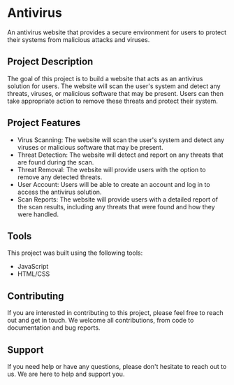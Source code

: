 # Antivirus

An antivirus website that provides a secure environment for users to protect their systems from malicious attacks and viruses.

## Project Description

The goal of this project is to build a website that acts as an antivirus solution for users. The website will scan the user's system and detect any threats, viruses, or malicious software that may be present. Users can then take appropriate action to remove these threats and protect their system.

## Project Features

- Virus Scanning: The website will scan the user's system and detect any viruses or malicious software that may be present.
- Threat Detection: The website will detect and report on any threats that are found during the scan.
- Threat Removal: The website will provide users with the option to remove any detected threats.
- User Account: Users will be able to create an account and log in to access the antivirus solution.
- Scan Reports: The website will provide users with a detailed report of the scan results, including any threats that were found and how they were handled.

## Tools

This project was built using the following tools:

- JavaScript
- HTML/CSS

## Contributing

If you are interested in contributing to this project, please feel free to reach out and get in touch. We welcome all contributions, from code to documentation and bug reports.

## Support

If you need help or have any questions, please don't hesitate to reach out to us. We are here to help and support you.
